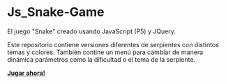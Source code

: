 # Js_Snake-Game

El juego "Snake" creado usando JavaScript (P5) y JQuery.

Este repositorio contiene versiones diferentes de serpientes con distintos temas y colores. También contine un menú para cambiar de manera dinámica parámetros como la dificultad o el tema de la serpiente.


**[Jugar ahora!](https://jkutkut.github.io/JS_Snake-Game/)**

